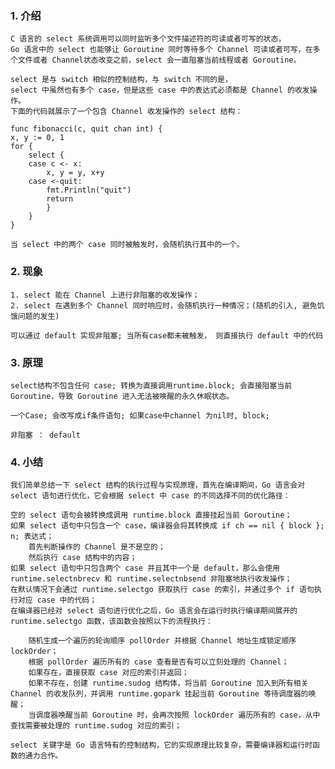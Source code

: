 ### 1. 介绍

    C 语言的 select 系统调用可以同时监听多个文件描述符的可读或者可写的状态，
    Go 语言中的 select 也能够让 Goroutine 同时等待多个 Channel 可读或者可写，在多个文件或者 Channel状态改变之前，select 会一直阻塞当前线程或者 Goroutine。

    select 是与 switch 相似的控制结构，与 switch 不同的是，
    select 中虽然也有多个 case，但是这些 case 中的表达式必须都是 Channel 的收发操作。
    下面的代码就展示了一个包含 Channel 收发操作的 select 结构：

    func fibonacci(c, quit chan int) {
	x, y := 0, 1
	for {
		select {
		case c <- x:
			x, y = y, x+y
		case <-quit:
			fmt.Println("quit")
			return
		    }
	    }
    }

    当 select 中的两个 case 同时被触发时，会随机执行其中的一个。

### 2. 现象
    1. select 能在 Channel 上进行非阻塞的收发操作；
    2. select 在遇到多个 Channel 同时响应时，会随机执行一种情况；(随机的引入, 避免饥饿问题的发生)

    可以通过 default 实现非阻塞; 当所有case都未被触发， 则直接执行 default 中的代码

### 3. 原理
    
    select结构不包含任何 case; 转换为直接调用runtime.block; 会直接阻塞当前 Goroutine，导致 Goroutine 进入无法被唤醒的永久休眠状态。

    一个Case; 会改写成if条件语句; 如果case中channel 为nil时, block; 

    非阻塞 ： default 


### 4. 小结

    我们简单总结一下 select 结构的执行过程与实现原理，首先在编译期间，Go 语言会对 select 语句进行优化，它会根据 select 中 case 的不同选择不同的优化路径：

    空的 select 语句会被转换成调用 runtime.block 直接挂起当前 Goroutine；
    如果 select 语句中只包含一个 case，编译器会将其转换成 if ch == nil { block }; n; 表达式；
        首先判断操作的 Channel 是不是空的；
        然后执行 case 结构中的内容；
    如果 select 语句中只包含两个 case 并且其中一个是 default，那么会使用 runtime.selectnbrecv 和 runtime.selectnbsend 非阻塞地执行收发操作；
    在默认情况下会通过 runtime.selectgo 获取执行 case 的索引，并通过多个 if 语句执行对应 case 中的代码；
    在编译器已经对 select 语句进行优化之后，Go 语言会在运行时执行编译期间展开的 runtime.selectgo 函数，该函数会按照以下的流程执行：

        随机生成一个遍历的轮询顺序 pollOrder 并根据 Channel 地址生成锁定顺序 lockOrder；
        根据 pollOrder 遍历所有的 case 查看是否有可以立刻处理的 Channel；
        如果存在，直接获取 case 对应的索引并返回；
        如果不存在，创建 runtime.sudog 结构体，将当前 Goroutine 加入到所有相关 Channel 的收发队列，并调用 runtime.gopark 挂起当前 Goroutine 等待调度器的唤醒；
        当调度器唤醒当前 Goroutine 时，会再次按照 lockOrder 遍历所有的 case，从中查找需要被处理的 runtime.sudog 对应的索引；

    select 关键字是 Go 语言特有的控制结构，它的实现原理比较复杂，需要编译器和运行时函数的通力合作。